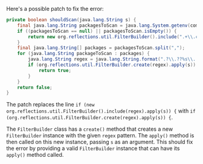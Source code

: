 Here's a possible patch to fix the error:
```java
private boolean shouldScan(java.lang.String s) {
    final java.lang.String packagesToScan = java.lang.System.getenv(com.thoughtworks.gauge.GaugeConstant.PACKAGE_TO_SCAN);
    if ((packagesToScan == null) || packagesToScan.isEmpty()) {
        return new org.reflections.util.FilterBuilder().include(".+\\.class").apply(s);
    }
    final java.lang.String[] packages = packagesToScan.split(",");
    for (java.lang.String packageToScan : packages) {
        java.lang.String regex = java.lang.String.format(".?\\.??%s\\..+\\.class", packageToScan);
        if (org.reflections.util.FilterBuilder.create(regex).apply(s)) {
            return true;
        }
    }
    return false;
}
```
The patch replaces the line `if (new org.reflections.util.FilterBuilder().include(regex).apply(s)) {` with `if (org.reflections.util.FilterBuilder.create(regex).apply(s)) {`.

The `FilterBuilder` class has a `create()` method that creates a new `FilterBuilder` instance with the given `regex` pattern.
The `apply()` method is then called on this new instance, passing `s` as an argument.
This should fix the error by providing a valid `FilterBuilder` instance that can have its `apply()` method called.